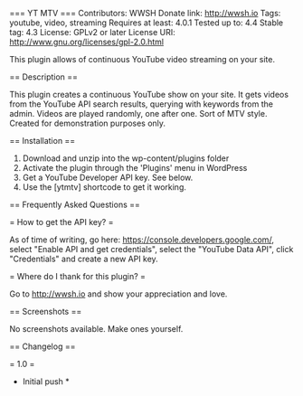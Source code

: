 === YT MTV ===
Contributors: WWSH
Donate link: http://wwsh.io
Tags: youtube, video, streaming
Requires at least: 4.0.1
Tested up to: 4.4
Stable tag: 4.3
License: GPLv2 or later
License URI: http://www.gnu.org/licenses/gpl-2.0.html

This plugin allows of continuous YouTube video streaming  on your site.

== Description ==

This plugin creates a continuous YouTube show on your site. It gets videos from the YouTube API search results, 
querying with keywords from the admin. Videos are played randomly, one after one. Sort of MTV style.
Created for demonstration purposes only.

== Installation ==

1. Download and unzip into the wp-content/plugins folder
2. Activate the plugin through the 'Plugins' menu in WordPress
3. Get a YouTube Developer API key. See below.
4. Use the [ytmtv] shortcode to get it working.

== Frequently Asked Questions ==

= How to get the API key? =

As of time of writing, go here: https://console.developers.google.com/, select "Enable API and get credentials",
select the "YouTube Data API", click "Credentials" and create a new API key.

= Where do I thank for this plugin? =

Go to http://wwsh.io and show your appreciation and love.

== Screenshots ==

No screenshots available. Make ones yourself.

== Changelog ==

= 1.0 =
* Initial push *

